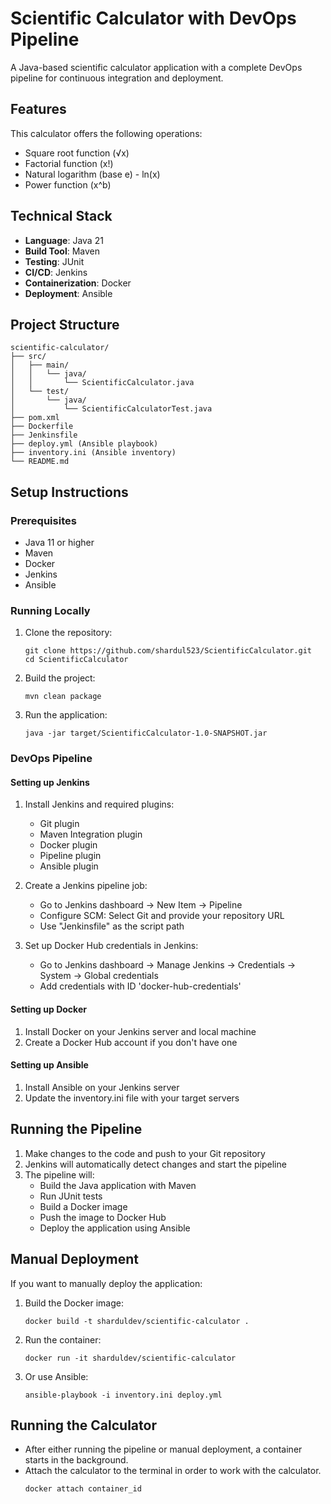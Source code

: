 # Scientific Calculator with DevOps Pipeline

A Java-based scientific calculator application with a complete DevOps pipeline for continuous integration and deployment.

## Features

This calculator offers the following operations:
- Square root function (√x)
- Factorial function (x!)
- Natural logarithm (base e) - ln(x)
- Power function (x^b)

## Technical Stack

- **Language**: Java 21
- **Build Tool**: Maven
- **Testing**: JUnit
- **CI/CD**: Jenkins
- **Containerization**: Docker
- **Deployment**: Ansible

## Project Structure

```
scientific-calculator/
├── src/
│   ├── main/
│   │   └── java/
│   │       └── ScientificCalculator.java
│   └── test/
│       └── java/
│           └── ScientificCalculatorTest.java
├── pom.xml
├── Dockerfile
├── Jenkinsfile
├── deploy.yml (Ansible playbook)
├── inventory.ini (Ansible inventory)
└── README.md
```

## Setup Instructions

### Prerequisites

- Java 11 or higher
- Maven
- Docker
- Jenkins
- Ansible

### Running Locally

1. Clone the repository:
   ```
   git clone https://github.com/shardul523/ScientificCalculator.git
   cd ScientificCalculator
   ```

2. Build the project:
   ```
   mvn clean package
   ```

3. Run the application:
   ```
   java -jar target/ScientificCalculator-1.0-SNAPSHOT.jar
   ```

### DevOps Pipeline

#### Setting up Jenkins

1. Install Jenkins and required plugins:
   - Git plugin
   - Maven Integration plugin
   - Docker plugin
   - Pipeline plugin
   - Ansible plugin

2. Create a Jenkins pipeline job:
   - Go to Jenkins dashboard -> New Item -> Pipeline
   - Configure SCM: Select Git and provide your repository URL
   - Use "Jenkinsfile" as the script path

3. Set up Docker Hub credentials in Jenkins:
   - Go to Jenkins dashboard -> Manage Jenkins -> Credentials -> System -> Global credentials
   - Add credentials with ID 'docker-hub-credentials'

#### Setting up Docker

1. Install Docker on your Jenkins server and local machine
2. Create a Docker Hub account if you don't have one

#### Setting up Ansible

1. Install Ansible on your Jenkins server
2. Update the inventory.ini file with your target servers

## Running the Pipeline

1. Make changes to the code and push to your Git repository
2. Jenkins will automatically detect changes and start the pipeline
3. The pipeline will:
   - Build the Java application with Maven
   - Run JUnit tests
   - Build a Docker image
   - Push the image to Docker Hub
   - Deploy the application using Ansible

## Manual Deployment

If you want to manually deploy the application:

1. Build the Docker image:
   ```
   docker build -t sharduldev/scientific-calculator .
   ```

2. Run the container:
   ```
   docker run -it sharduldev/scientific-calculator
   ```

3. Or use Ansible:
   ```
   ansible-playbook -i inventory.ini deploy.yml
   ```

## Running the Calculator

- After either running the pipeline or manual deployment, a container starts in the background.
- Attach the calculator to the terminal in order to work with the calculator.
   ```
   docker attach container_id
   ```